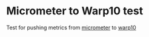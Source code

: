 # Micrometer to Warp10 test

Test for pushing metrics from [micrometer](http://micrometer.io) to [warp10](http://www.warp10.io)